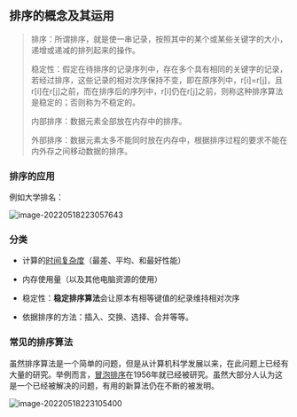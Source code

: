 ## 排序的概念及其运用

> 排序：所谓排序，就是使一串记录，按照其中的某个或某些关键字的大小，递增或递减的排列起来的操作。
>
> 稳定性：假定在待排序的记录序列中，存在多个具有相同的关键字的记录，若经过排序，这些记录的相对次序保持不变，即在原序列中，r[i]=r[j]，且r[i]在r[j]之前，而在排序后的序列中，r[i]仍在r[j]之前，则称这种排序算法是稳定的；否则称为不稳定的。
>
> 内部排序：数据元素全部放在内存中的排序。
>
> 外部排序：数据元素太多不能同时放在内存中，根据排序过程的要求不能在内外存之间移动数据的排序。

### 排序的应用

例如大学排名：

![image-20220518223057643](https://cdn.jsdelivr.net/gh/sxfinn/CDN/img/202212021533059.png)



### 分类

* 计算的[时间复杂度](https://zh.wikipedia.org/wiki/計算複雜性理論)（最差、平均、和最好性能）

* 内存使用量（以及其他电脑资源的使用）

* 稳定性：**稳定排序算法**会让原本有相等键值的纪录维持相对次序

* 依据排序的方法：插入、交换、选择、合并等等。



### 常见的排序算法

虽然排序算法是一个简单的问题，但是从计算机科学发展以来，在此问题上已经有大量的研究。举例而言，[冒泡排序](https://zh.wikipedia.org/wiki/泡沫排序)在1956年就已经被研究。虽然大部分人认为这是一个已经被解决的问题，有用的新算法仍在不断的被发明。

![image-20220518223105400](https://cdn.jsdelivr.net/gh/sxfinn/CDN/img/202212021534458.png)

